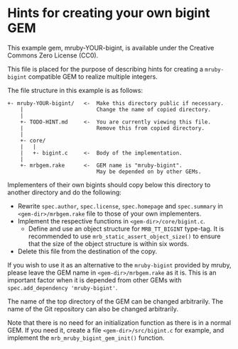# Hints for creating your own bigint GEM

This example gem, mruby-YOUR-bigint, is available under the Creative Commons Zero License (CC0).

This file is placed for the purpose of describing hints for creating a `mruby-bigint` compatible GEM to realize multiple integers.

The file structure in this example is as follows:

```
+- mruby-YOUR-bigint/   <-  Make this directory public if necessary.
    |                       Change the name of copied directory.
    |
    +- TODO-HINT.md     <-  You are currently viewing this file.
    |                       Remove this from copied directory.
    |
    +- core/
    |   |
    |   +- bigint.c     <-  Body of the implementation.
    |
    +- mrbgem.rake      <-  GEM name is "mruby-bigint".
                            May be depended on by other GEMs.
```

Implementers of their own bigints should copy below this directory to another directory and do the following:

- Rewrite `spec.author`, `spec.license`, `spec.homepage` and `spec.summary` in `<gem-dir>/mrbgem.rake` file to those of your own implementers.
- Implement the respective functions in `<gem-dir>/core/bigint.c`.
  - Define and use an object structure for `MRB_TT_BIGINT` type-tag.
    It is recommended to use `mrb_static_assert_object_size()` to ensure that the size of the object structure is within six words.
- Delete this file from the destination of the copy.

If you wish to use it as an alternative to the `mruby-bigint` provided by mruby, please leave the GEM name in `<gem-dir>/mrbgem.rake` as it is.
This is an important factor when it is depended from other GEMs with `spec.add_dependency 'mruby-bigint'`.

The name of the top directory of the GEM can be changed arbitrarily.
The name of the Git repository can also be changed arbitrarily.

Note that there is no need for an initialization function as there is in a normal GEM.
If you need it, create a file `<gem-dir>/src/bigint.c` for example, and implement the `mrb_mruby_bigint_gem_init()` function.
